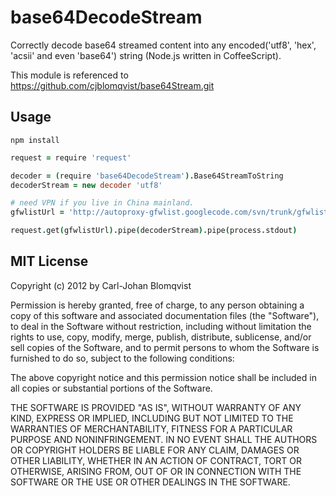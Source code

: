 base64DecodeStream
============

Correctly decode base64 streamed content into any encoded('utf8', 'hex', 'acsii' and even 'base64') string (Node.js written in CoffeeScript).

This module is referenced to https://github.com/cjblomqvist/base64Stream.git

## Usage ##

```
npm install
```

```coffee
request = require 'request'

decoder = (require 'base64DecodeStream').Base64StreamToString
decoderStream = new decoder 'utf8'

# need VPN if you live in China mainland.
gfwlistUrl = 'http://autoproxy-gfwlist.googlecode.com/svn/trunk/gfwlist.txt'

request.get(gfwlistUrl).pipe(decoderStream).pipe(process.stdout)

```

## MIT License
Copyright (c) 2012 by Carl-Johan Blomqvist

Permission is hereby granted, free of charge, to any person obtaining a copy
of this software and associated documentation files (the "Software"), to deal
in the Software without restriction, including without limitation the rights
to use, copy, modify, merge, publish, distribute, sublicense, and/or sell
copies of the Software, and to permit persons to whom the Software is
furnished to do so, subject to the following conditions:

The above copyright notice and this permission notice shall be included in
all copies or substantial portions of the Software.

THE SOFTWARE IS PROVIDED "AS IS", WITHOUT WARRANTY OF ANY KIND, EXPRESS OR
IMPLIED, INCLUDING BUT NOT LIMITED TO THE WARRANTIES OF MERCHANTABILITY,
FITNESS FOR A PARTICULAR PURPOSE AND NONINFRINGEMENT. IN NO EVENT SHALL THE
AUTHORS OR COPYRIGHT HOLDERS BE LIABLE FOR ANY CLAIM, DAMAGES OR OTHER
LIABILITY, WHETHER IN AN ACTION OF CONTRACT, TORT OR OTHERWISE, ARISING FROM,
OUT OF OR IN CONNECTION WITH THE SOFTWARE OR THE USE OR OTHER DEALINGS IN
THE SOFTWARE.